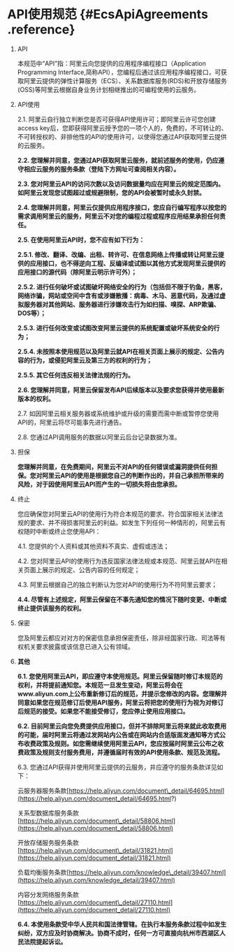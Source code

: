 # API使用规范 {#EcsApiAgreements .reference}

1.  API

    本规范中“API”指：阿里云向您提供的应用程序编程接口（Application Programming Interface,简称API），您编程后通过该应用程序编程接口，可获取阿里云提供的弹性计算服务（ECS）、关系数据库服务\(RDS\)和开放存储服务\(OSS\)等阿里云根据自身业务计划相继推出的可编程使用的云服务。

2.  API使用

    2.1. 阿里云自行独立判断您是否可获得API使用许可；即阿里云许可您创建access key后，您即获得阿里云授予您的一项个人的，免费的，不可转让的、不可转授权的、非排他性的API的使用许可，以使得您通过API获取阿里云提供的云服务。

    **2.2. 您理解并同意，您通过API获取阿里云服务，就前述服务的使用，仍应遵守相应云服务的服务条款（登陆下方网址可查阅相关内容）。**

    **2.3. 您对阿里云API的访问次数以及访问数据量均应在阿里云的规定范围内。如阿里云发现您试图超过或规避限制，您的API会被暂时或永久封禁。**

    **2.4. 您理解并同意，阿里云仅提供应用程序接口，您应自行编写程序以按您的需求调用阿里云的服务，阿里云不对您的编程过程或程序应用结果承担任何责任。**

    **2.5. 在使用阿里云API时，您不应有如下行为：**

    **2.5.1. 修改、翻译、改编、出租、转许可、在信息网络上传播或转让阿里云提供的应用接口，也不得逆向工程、反编译或试图以其他方式发现阿里云提供的应用接口的源代码（除阿里云明示许可外）；**

    **2.5.2. 进行任何破坏或试图破坏网络安全的行为（包括但不限于钓鱼，黑客，网络诈骗，网站或空间中含有或涉嫌散播：病毒、木马、恶意代码，及通过虚拟服务器对其他网站、服务器进行涉嫌攻击行为如扫描、嗅探、ARP欺骗、DOS等）；**

    **2.5.3. 进行任何改变或试图改变阿里云提供的系统配置或破坏系统安全的行为；**

    **2.5.4. 未按照本使用规范以及阿里云就API在相关页面上展示的规定、公告内容的行为，或侵犯阿里云及第三方的权利的行为；**

    **2.5.5. 其它任何违反相关法律法规的行为。**

    **2.6. 您理解并同意，阿里云保留发布API后续版本以及要求您获得并使用最新版本的权利。**

    2.7. 如因阿里云相关服务器或系统维护或升级的需要而需中断或暂停您使用API的，阿里云将尽可能事先进行通告。

    2.8. 您通过API调用服务的数据以阿里云后台记录数据为准。

3.  担保

    **您理解并同意，在免费期间，阿里云不对API的任何错误或漏洞提供任何担保。您对阿里云API的使用是根据您自己的判断作出的，并自己承担所带来的风险，对于因使用阿里云API而产生的一切损失将由您承担。**

4.  终止

    您应确保您对阿里云API的使用行为符合本规范的要求、符合国家相关法律法规的要求、并不得损害阿里云的利益。如发生下列任何一种情形的，阿里云有权随时中断或终止您使用API：

    4.1. 您提供的个人资料或其他资料不真实、虚假或违法；

    4.2. 您对阿里云API的使用行为违反国家法律法规或本规范、阿里云就API在相关页面上展示的规定、公告内容的任何规定；

    4.3. 阿里云根据自己的独立判断认为您对API的使用行为不符阿里云要求；

    **4.4. 尽管有上述规定，阿里云保留在不事先通知您的情况下随时变更、中断或终止提供该服务的权利。**

5.  保密

    您及阿里云都应对对方的保密信息承担保密责任，除非经国家行政、司法等有权机关要求披露或该信息已进入公有领域。

6.  **其他**

    **6.1. 您使用阿里云API，即应遵守本使用规范。阿里云保留随时修订本规范的权利，并将提前通知您。本规范一旦发生变动，阿里云将会在www.aliyun.com上公布重新修订后的规范，并提示您修改的内容。您理解并同意如果您在规范修订后使用API服务，阿里云将把您的使用行为视为对修订后规范的接受。如果您不能接受修订，您应停止使用应用接口。**

    **6.2. 目前阿里云向您免费提供应用接口，但并不排除阿里云将来就此收取费用的可能，届时阿里云将通过发网站内公告或在网站内合适版面发通知等方式公布收费政策及规则。如您需继续使用阿里云API，您应按届时阿里云公布之收费政策及规则支付服务费用，并遵循届时有效的API使用条款、规范及流程。**

    6.3. 您通过API获得并使用阿里云提供的云服务，并应遵守的服务条款详见如下：

    云服务器服务条款[https://help.aliyun.com/document\_detail/64695.html](https://help.aliyun.com/document_detail/64695.html?)

    关系型数据库服务条款[https://help.aliyun.com/document\_detail/58806.html](https://help.aliyun.com/document_detail/58806.html)

    开放存储服务服务条款[https://help.aliyun.com/document\_detail/31821.html](https://help.aliyun.com/document_detail/31821.html)

    负载均衡服务条款[https://help.aliyun.com/knowledge\_detail/39407.html](https://help.aliyun.com/knowledge_detail/39407.html)

    内容分发网络服务条款[https://help.aliyun.com/document\_detail/27110.html](https://help.aliyun.com/document_detail/27110.html)

    **6.4. 本使用条款受中华人民共和国法律管辖。在执行本服务条款过程中如发生纠纷，双方应及时协商解决。协商不成时，任何一方可直接向杭州市西湖区人民法院提起诉讼。**


